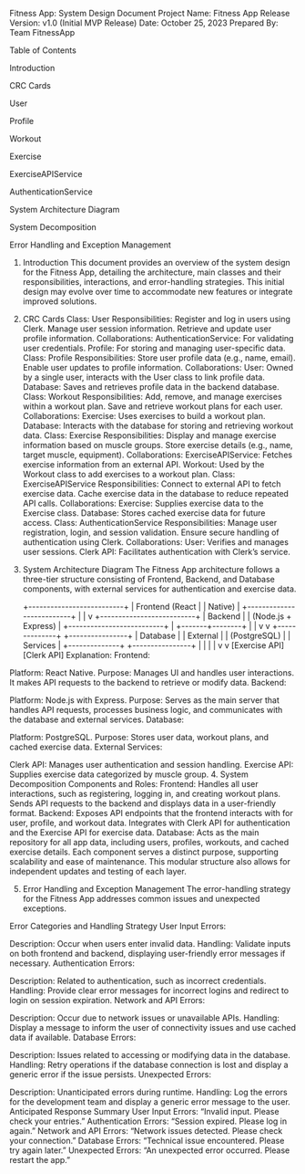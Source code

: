 Fitness App: System Design Document
Project Name: Fitness App
Release Version: v1.0 (Initial MVP Release)
Date: October 25, 2023
Prepared By: Team FitnessApp

Table of Contents

Introduction

CRC Cards

User

Profile

Workout

Exercise

ExerciseAPIService

AuthenticationService

System Architecture Diagram

System Decomposition

Error Handling and Exception Management

1. Introduction
This document provides an overview of the system design for the Fitness App, detailing the architecture, main classes and their responsibilities, interactions, and error-handling strategies. This initial design may evolve over time to accommodate new features or integrate improved solutions.

2. CRC Cards
Class: User
Responsibilities:
Register and log in users using Clerk.
Manage user session information.
Retrieve and update user profile information.
Collaborations:
AuthenticationService: For validating user credentials.
Profile: For storing and managing user-specific data.
Class: Profile
Responsibilities:
Store user profile data (e.g., name, email).
Enable user updates to profile information.
Collaborations:
User: Owned by a single user, interacts with the User class to link profile data.
Database: Saves and retrieves profile data in the backend database.
Class: Workout
Responsibilities:
Add, remove, and manage exercises within a workout plan.
Save and retrieve workout plans for each user.
Collaborations:
Exercise: Uses exercises to build a workout plan.
Database: Interacts with the database for storing and retrieving workout data.
Class: Exercise
Responsibilities:
Display and manage exercise information based on muscle groups.
Store exercise details (e.g., name, target muscle, equipment).
Collaborations:
ExerciseAPIService: Fetches exercise information from an external API.
Workout: Used by the Workout class to add exercises to a workout plan.
Class: ExerciseAPIService
Responsibilities:
Connect to external API to fetch exercise data.
Cache exercise data in the database to reduce repeated API calls.
Collaborations:
Exercise: Supplies exercise data to the Exercise class.
Database: Stores cached exercise data for future access.
Class: AuthenticationService
Responsibilities:
Manage user registration, login, and session validation.
Ensure secure handling of authentication using Clerk.
Collaborations:
User: Verifies and manages user sessions.
Clerk API: Facilitates authentication with Clerk’s service.
3. System Architecture Diagram
The Fitness App architecture follows a three-tier structure consisting of Frontend, Backend, and Database components, with external services for authentication and exercise data.

      +--------------------------+
      |      Frontend (React     |
      |      Native)             |
      +--------------------------+
               |
               |
               v
      +--------------------------+
      |       Backend            |
      |   (Node.js + Express)    |
      +--------------------------+
               |
       +-------+--------+
       |                |
       v                v
+--------------+    +----------------+
|   Database   |    | External       |
| (PostgreSQL) |    | Services       |
+--------------+    +----------------+
       |                    |
       |                    |
       v                    v
[Exercise API]       [Clerk API]
Explanation:
Frontend:

Platform: React Native.
Purpose: Manages UI and handles user interactions. It makes API requests to the backend to retrieve or modify data.
Backend:

Platform: Node.js with Express.
Purpose: Serves as the main server that handles API requests, processes business logic, and communicates with the database and external services.
Database:

Platform: PostgreSQL.
Purpose: Stores user data, workout plans, and cached exercise data.
External Services:

Clerk API: Manages user authentication and session handling.
Exercise API: Supplies exercise data categorized by muscle group.
4. System Decomposition
Components and Roles:
Frontend:
Handles all user interactions, such as registering, logging in, and creating workout plans.
Sends API requests to the backend and displays data in a user-friendly format.
Backend:
Exposes API endpoints that the frontend interacts with for user, profile, and workout data.
Integrates with Clerk API for authentication and the Exercise API for exercise data.
Database:
Acts as the main repository for all app data, including users, profiles, workouts, and cached exercise details.
Each component serves a distinct purpose, supporting scalability and ease of maintenance. This modular structure also allows for independent updates and testing of each layer.

5. Error Handling and Exception Management
The error-handling strategy for the Fitness App addresses common issues and unexpected exceptions.

Error Categories and Handling Strategy
User Input Errors:

Description: Occur when users enter invalid data.
Handling: Validate inputs on both frontend and backend, displaying user-friendly error messages if necessary.
Authentication Errors:

Description: Related to authentication, such as incorrect credentials.
Handling: Provide clear error messages for incorrect logins and redirect to login on session expiration.
Network and API Errors:

Description: Occur due to network issues or unavailable APIs.
Handling: Display a message to inform the user of connectivity issues and use cached data if available.
Database Errors:

Description: Issues related to accessing or modifying data in the database.
Handling: Retry operations if the database connection is lost and display a generic error if the issue persists.
Unexpected Errors:

Description: Unanticipated errors during runtime.
Handling: Log the errors for the development team and display a generic error message to the user.
Anticipated Response Summary
User Input Errors: “Invalid input. Please check your entries.”
Authentication Errors: “Session expired. Please log in again.”
Network and API Errors: “Network issues detected. Please check your connection.”
Database Errors: “Technical issue encountered. Please try again later.”
Unexpected Errors: “An unexpected error occurred. Please restart the app.”
